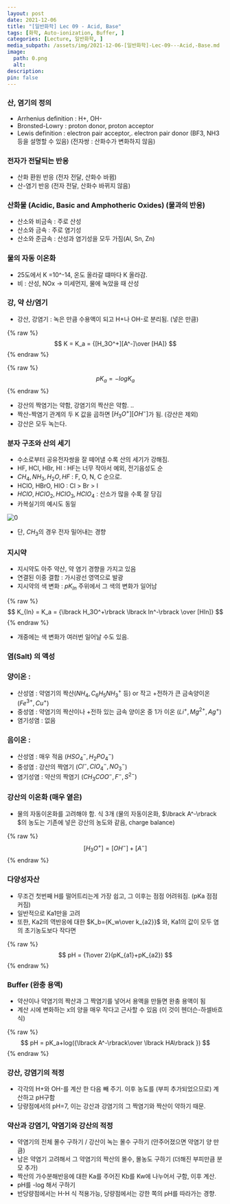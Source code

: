 ```yaml
---
layout: post
date: 2021-12-06
title: "[일반화학] Lec 09 - Acid, Base"
tags: [화학, Auto-ionization, Buffer, ]
categories: [Lecture, 일반화학, ]
media_subpath: /assets/img/2021-12-06-[일반화학]-Lec-09---Acid,-Base.md
image:
  path: 0.png
  alt:  
description:  
pin: false
---
```



### 산, 염기의 정의

- Arrhenius definition : H+, OH-
- Bronsted-Lowry : proton donor, proton acceptor
- Lewis definition : electron pair acceptor,. electron pair donor (BF3, NH3 등을 설명할 수 있음) (전자쌍 : 산화수가 변화하지 않음)

### 전자가 전달되는 반응

- 산화 환원 반응 (전자 전달, 산화수 바뀜)
- 산-염기 반응 (전자 전달, 산화수 바뀌지 않음)

### 산화물 (Acidic, Basic and Amphotheric Oxides) (물과의 반응)

- 산소와 비금속 : 주로 산성
- 산소와 금속 : 주로 염기성
- 산소와 준금속 : 산성과 염기성을 모두 가짐(Al, Sn, Zn)

### 물의 자동 이온화

- 25도에서 K =10^-14, 온도 올라갈 떄마다 K 올라감.
- 비 : 산성, NOx → 미세먼지, 물에 녹았을 때 산성

### 강, 약 산/염기

- 강산, 강염기 : 녹은 만큼 수용액이 되고 H+나 OH-로 분리됨. (넣은 만큼)

{% raw %}
$$
K = K_a = {[H_3O^+][A^-]\over [HA]}
$$
{% endraw %}


{% raw %}
$$
pK_a = -logK_a
$$
{% endraw %}

- 강산의 짝염기는 약함, 강염기의 짝산은 약함. ..
- 짝산-짝염기 관계의 두 K 값을 곱하면 $\lbrack H_3O^+\rbrack\lbrack OH^-\rbrack$가 됨. (강산은 제외)
- 강산은 모두 녹는다.

### 분자 구조와 산의 세기

- 수소로부터 공유전자쌍을 잘 떼어낼 수록 산의 세기가 강해짐.
- HF, HCl, HBr, HI : HF는 너무 작아서 예외, 전기음성도 순
- $CH_4, NH_3, H_2O, HF$ : F, O, N, C 순으로.
- HClO, HBrO, HIO : Cl > Br > I
- $HClO, HClO_2, HClO_3, HClO_4$ : 산소가 많을 수록 잘 당김
- 카복실기의 예시도 동일

![0](/0.png)

- 단, $CH_3$의 경우 전자 밀어내는 경향

### 지시약

- 지시약도 아주 약산, 약 염기 경향을 가지고 있음
- 연결된 이중 결합 : 가시광선 영역으로 발광
- 지시약의 색 변화 : $pK_{In}$ 주위에서 그 색의 변화가 일어남

{% raw %}
$$
K_{In} = K_a = {\lbrack H_3O^+\rbrack \lbrack In^-\rbrack \over [HIn]}
$$
{% endraw %}

- 개중에는 색 변화가 여러번 일어날 수도 있음.

### 염(Salt) 의 액성


### 양이온 :

- 산성염 : 약염기의 짝산($NH_4, C_6H_5NH _3^+$ 등) or 작고 +전하가 큰 금속양이온 $(Fe^{3+}, Cu^{+})$
- 중성염 : 약염기의 짝산이나 +전하 있는 금속 양이온 중 1가 이온 ($Li^+, Mg^{2+}, Ag^+$)
- 염기성염 : 없음

### 음이온 :

- 산성염 : 매우 적음 ($HSO_4^-, H_2PO_4^-$)
- 중성염 : 강산의 짝염기 ($Cl^-, ClO_4^-, NO_3^-$)
- 염기성염 : 약산의 짝염기 ($CH_3COO^-, F^-, S^{2-}$)

### 강산의 이온화 (매우 옅은)

- 물의 자동이온화를 고려해야 함. 식 3개 (물의 자동이온화, $\lbrack A^-\rbrack $의 농도는 기존에 넣은 강산의 농도와 같음, charge balance)

{% raw %}
$$
\lbrack H_3O^+\rbrack  = \lbrack OH^-\rbrack +\lbrack A^-\rbrack
$$
{% endraw %}


### 다양성자산

- 무조건 첫번째 H를 떨어트리는게 가장 쉽고, 그 이후는 점점 어려워짐. (pKa 점점 커짐)
- 일반적으로 Ka1만을 고려
- 또한, Ka2의 역반응에 대한 $K_b={K_w\over k_{a2}}$ 와, Ka1의 값이 모두 염의 초기농도보다 작다면

{% raw %}
$$
pH = {1\over 2}(pK_{a1}+pK_{a2})
$$
{% endraw %}


### Buffer (완충 용액)

- 약산이나 약염기의 짝산과 그 짝염기를 넣어서 용액을 만들면 완충 용액이 됨
- 계산 시에 변화하는 x의 양을 매우 작다고 근사할 수 있음 (이 것이 헨더슨-하셀바흐 식)

{% raw %}
$$
pH = pK_a+log({\lbrack A^-\rbrack\over \lbrack HA\rbrack })
$$
{% endraw %}


### 강산, 강염기의 적정

- 각각의 H+와 OH-를 계산 한 다음 빼 주기. 이후 농도를 (부피 추가되었으므로) 계산하고 pH구함
- 당량점에서의 pH=7, 이는 강산과 강염기의 그 짝염기와 짝산이 약하기 때문.

### 약산과 강염기, 약염기와 강산의 적정

- 약염기의 전체 몰수 구하기 / 강산이 녹는 몰수 구하기 (안주어졌으면 약염기 양 만큼)
- 남은 약염기 고려해서 그 약염기의 짝산의 몰수, 몰농도 구하기 (더해진 부피만큼 분모 추가)
- 짝산의 가수분해반응에 대한 Ka를 주어진 Kb를 Kw에 나누어서 구함, 이후 계산.
- pH를 -log 해서 구하기
- 반당량점에서는 H-H 식 적용가능, 당량점에서는 강한 쪽의 pH를 따라가는 경향.


<script>
  window.MathJax = {
    tex: {
      macros: {
        R: "\\mathbb{R}",
        N: "\\mathbb{N}",
        Z: "\\mathbb{Z}",
        Q: "\\mathbb{Q}",
        C: "\\mathbb{C}",
        proj: "\\operatorname{proj}",
        rank: "\\operatorname{rank}",
        im: "\\operatorname{im}",
        dom: "\\operatorname{dom}",
        codom: "\\operatorname{codom}",
        argmax: "\\operatorname*{arg\,max}",
        argmin: "\\operatorname*{arg\,min}"
      },
      tags: "ams",
      strict: false
    },
    options: {
      skipHtmlTags: ["script", "noscript", "style", "textarea", "pre"]
    }
  };
</script>
<script async src="https://cdn.jsdelivr.net/npm/mathjax@3/es5/tex-mml-chtml.js"></script>
